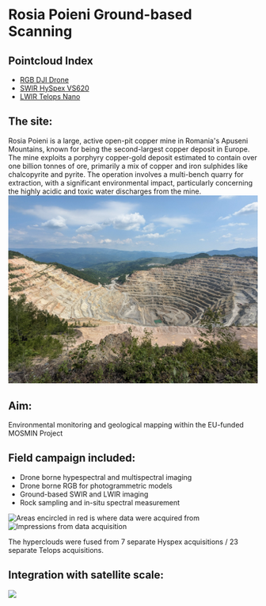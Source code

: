 
# Rosia Poieni Ground-based Scanning

## Pointcloud Index

- [RGB DJI Drone](/#rgb)
- [SWIR HySpex VS620](/#swir)
- [LWIR Telops Nano](/#lwir)

## The site: 
Rosia Poieni is a large, active open-pit copper mine in Romania's Apuseni Mountains, known for being the second-largest copper deposit in Europe. The mine exploits a porphyry copper-gold deposit estimated to contain over one billion tonnes of ore, primarily a mix of copper and iron sulphides like chalcopyrite and pyrite. The operation involves a multi-bench quarry for extraction, with a significant environmental impact, particularly concerning the highly acidic and toxic water discharges from the mine. 
![View over the open pit](img/pit.jpg)

## Aim: 
Environmental monitoring and geological mapping within the EU-funded MOSMIN Project

## Field campaign included: 
- Drone borne hypespectral and multispectral imaging
- Drone borne RGB for photogrammetric models 
- Ground-based SWIR and LWIR imaging 
- Rock sampling and in-situ spectral measurement 

![Areas encircled in red is where data were acquired from](/img/map.png)
![Impressions from data acquisition](/img/field.png)

The hyperclouds were fused from 7 separate Hyspex acquisitions / 23 separate Telops acquisitions. 

## Integration with satellite scale:

![](img/aloh.png)







